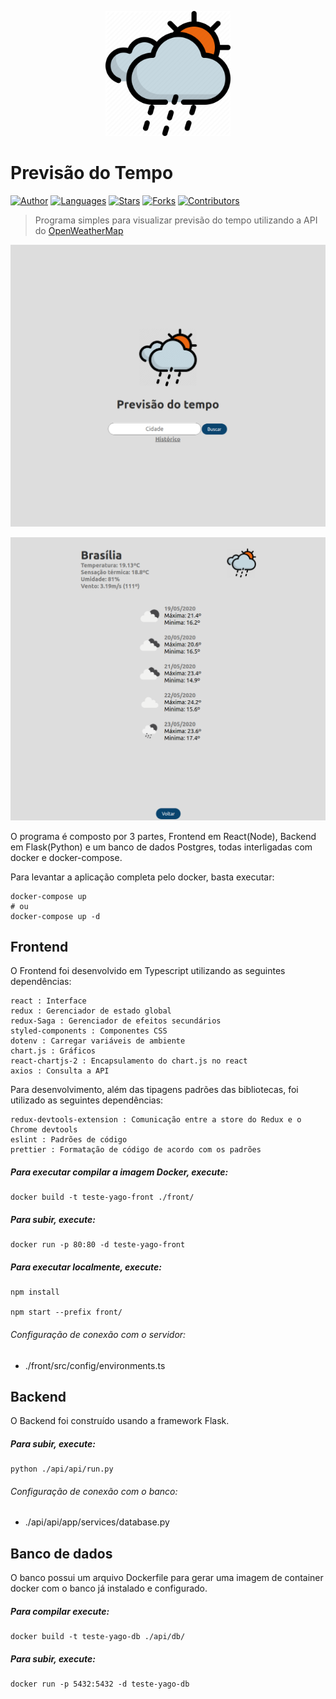 <p align="center">
   <img src="front/src/assets/imgs/logo.png" width="200"/>
</p>

# Previsão do Tempo

[![Author](https://img.shields.io/badge/Author-YagoErnandes-brightgreen)](https://github.com/yagoernandes)
[![Languages](https://img.shields.io/github/languages/count/YagoErnandes/teste-linx?color=brightgreen)](#)
[![Stars](https://img.shields.io/github/stars/YagoErnandes/teste-linx?color=brightgreen)](https://github.com/yagoernandes/teste-linx/stargazers)
[![Forks](https://img.shields.io/github/forks/YagoErnandes/teste-linx?color=brightgreen&style=flat-square)](https://github.com/YagoErnandes/teste-linx/network/members)
[![Contributors](https://img.shields.io/github/contributors/YagoErnandes/teste-linx?color=D54F44&style=flat-square)](https://github.com/YagoErnandes/teste-linx/graphs/contributors)

> Programa simples para visualizar previsão do tempo utilizando a API do [OpenWeatherMap](https://openweathermap.org/)

<p align="center"><img src=".github/home.png"/></p>
<p align="center"><img src=".github/search.png"/></p>

O programa é composto por 3 partes, Frontend em React(Node), Backend em Flask(Python) e um banco de dados Postgres, todas interligadas com docker e docker-compose.

Para levantar a aplicação completa pelo docker, basta executar:
```shell
docker-compose up
# ou
docker-compose up -d
```

## Frontend

O Frontend foi desenvolvido em Typescript utilizando as seguintes dependências:

```
react : Interface
redux : Gerenciador de estado global
redux-Saga : Gerenciador de efeitos secundários
styled-components : Componentes CSS
dotenv : Carregar variáveis de ambiente
chart.js : Gráficos
react-chartjs-2 : Encapsulamento do chart.js no react
axios : Consulta a API
```


Para desenvolvimento, além das tipagens padrões das bibliotecas, foi utilizado as seguintes dependências:

```
redux-devtools-extension : Comunicação entre a store do Redux e o Chrome devtools
eslint : Padrões de código
prettier : Formatação de código de acordo com os padrões
```

##### Para executar compilar a imagem Docker, execute:
```shell
docker build -t teste-yago-front ./front/
```

##### Para subir, execute:
```shell
docker run -p 80:80 -d teste-yago-front
```

##### Para executar localmente, execute:
```shell
npm install 

npm start --prefix front/
```

###### Configuração de conexão com o servidor:
* ./front/src/config/environments.ts


## Backend

O Backend foi construído usando a framework Flask.

##### Para subir, execute:
```shell
python ./api/api/run.py
```

###### Configuração de conexão com o banco:
* ./api/api/app/services/database.py


## Banco de dados

O banco possui um arquivo Dockerfile para gerar uma imagem de container docker com o banco já instalado e configurado.

##### Para compilar execute:
```shell
docker build -t teste-yago-db ./api/db/
```

##### Para subir, execute:
```shell
docker run -p 5432:5432 -d teste-yago-db
```
